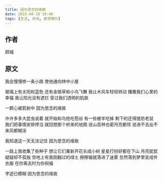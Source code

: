 ---title: 因为思念的缘故 date: 2015-08-18 10:48tags: [生活, 诗词, 爱恨情仇]---## 作者顾城## 原文我会慢慢修一条小路使他通向林中小屋玻璃上有太阳和蓝色还有金银草和小鸟飞舞我让木风车轻轻转动播撒我们心里的幸福我让阳光没有遮拦穿过我们透明的肌肤一颗心被箭射中因为思念的缘故许许多多大昆虫说着就开始和鸟抢吃苞谷有一些被羊吃掉剩下的还得提防老鼠我们把事情安排停当就回想那个听来的地图说山高林也密月亮都怵说进不去出不来风都糊涂我知道这一天无法记住因为思念的缘故一路上我收集了些种子想让它们重新开花长成小树星星打扮好都在下山月亮犹犹疑疑却不孤独空地上有我刚翻过的绿土擦擦锄就落进了迷雾忽然落到梦里变成件衣服在你离去时为你祝福字迹已模糊因为思念的缘故